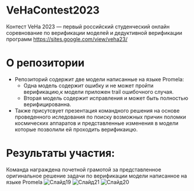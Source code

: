 # VeHaContest2023
Контест VeHa 2023 — первый российский студенческий онлайн соревнование по верификации моделей и дедуктивной верификации программ
https://sites.google.com/view/veha23/
# О репозитории
- Репозиторий содержит две модели написанные на языке Promela:
  - Одна модель содержит ошибку и не может пройти верификацию,к модели приложен trail ошибочного случая.
  - Вторая модель содержит исправления и может быть полностью верифицированна.
- Также присутсвует презентация командного решения на основе проведенного иследования по поиску возможных причин поломки космических аппаратов и представленные изменения в модели которые позволили ей проходить верификаицю.
# Результаты участия:
Команда награждена почетной грамотой за представленное оригинальное решение задачи по верификации модели написанное на языке Promela
![Слайд19](https://github.com/peplxx/VeHa-2023-HYPE/assets/91543105/60aaa759-bc36-4a24-b8be-8fb920c726aa)
![Слайд21](https://github.com/peplxx/VeHa-2023-HYPE/assets/91543105/e5628b30-22ae-47a9-9223-f290aa761232)
![Слайд20](https://github.com/peplxx/VeHa-2023-HYPE/assets/91543105/e3efff9b-7f0d-4768-8521-2da7a853401d)

